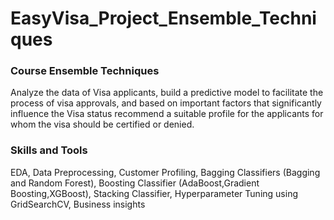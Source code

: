 # EasyVisa_Project_Ensemble_Techniques
### Course Ensemble Techniques

Analyze the data of Visa applicants, build a predictive model to facilitate the process of visa approvals, and based on important factors that significantly influence the Visa status recommend a suitable profile for the applicants for whom the visa should be certified or denied.

### Skills and Tools
EDA, Data Preprocessing, Customer Profiling, Bagging Classifiers (Bagging and Random Forest), Boosting Classifier (AdaBoost,Gradient Boosting,XGBoost), Stacking Classifier, Hyperparameter Tuning using GridSearchCV, Business insights

